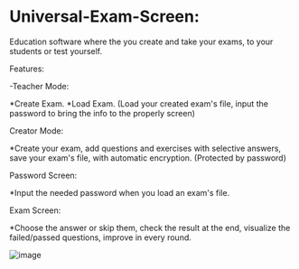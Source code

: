 # Universal-Exam-Screen:

Education software where the you create and take your exams, to your students or test yourself.

Features:

-Teacher Mode:

*Create Exam.
*Load Exam. (Load your created exam's file, input the password to bring the info to the properly screen)

Creator Mode:

*Create your exam, add questions and exercises with selective answers, save your exam's file, with automatic encryption. (Protected by password)

Password Screen:

*Input the needed password when you load an exam's file.

Exam Screen:

*Choose the answer or skip them, check the result at the end, visualize the failed/passed questions, improve in every round.

![image](https://user-images.githubusercontent.com/41921942/178380400-df7c1da3-0fa0-4ac8-b63e-b5f723943839.png)
